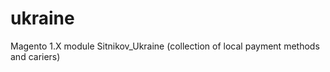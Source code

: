 ukraine
=======

Magento 1.X module Sitnikov_Ukraine (collection of local payment methods and cariers)
